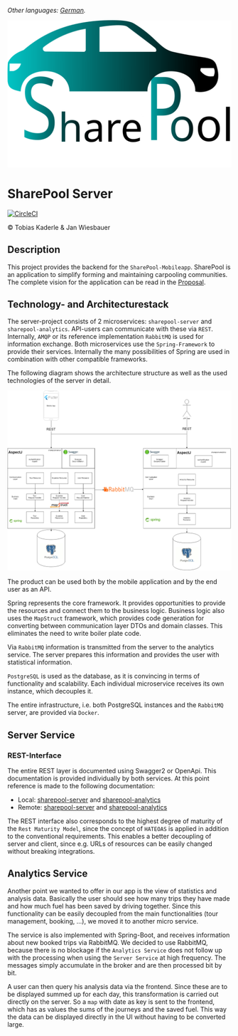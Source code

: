*Other languages: [German](Readme.de.md).*

![SharePool Logo](SharePool_logo.svg "SharePool Logo")

# SharePool Server
[![CircleCI](https://circleci.com/gh/HatboyWonder/sharepool-server.svg?style=shield)](https://circleci.com/gh/HatboyWonder/sharepool-server)

&copy; Tobias Kaderle & Jan Wiesbauer

## Description
This project provides the backend for the `SharePool-Mobileapp`. SharePool is an application to simplify forming and maintaining carpooling communities. The complete vision for the application can be read in the [Proposal](PROPOSAL.md).

## Technology- and Architecturestack
The server-project consists of 2 microservices: `sharepool-server` and `sharepool-analytics`. API-users can communicate with these via `REST`. Internally, `AMQP` or its reference implementation `RabbitMQ` is used for information exchange. Both microservices use the `Spring-Framework` to provide their services. Internally the many possibilities of Spring are used in combination with other compatible frameworks.

The following diagram shows the architecture structure as well as the used technologies of the server in detail.

![](doc/architecture-diagram.png)

The product can be used both by the mobile application and by the end user as an API.

Spring represents the core framework. It provides opportunities to provide the resources and connect them to the business logic. Business logic also uses the `MapStruct` framework, which provides code generation for converting between communication layer DTOs and domain classes. This eliminates the need to write boiler plate code.

Via `RabbitMQ` information is transmitted from the server to the analytics service. The server prepares this information and provides the user with statistical information.

`PostgreSQL` is used as the database, as it is convincing in terms of functionality and scalability. Each individual microservice receives its own instance, which decouples it.

The entire infrastructure, i.e. both PostgreSQL instances and the `RabbitMQ` server, are provided via `Docker`.

## Server Service
### REST-Interface
The entire REST layer is documented using Swagger2 or OpenApi. This documentation is provided individually by both services. At this point reference is made to the following documentation:

* Local: [sharepool-server](localhost:8080/swagger-ui.html) and [sharepool-analytics](localhost:8081/swagger-ui.html)
* Remote: [sharepool-server](http://geanik.ddns.net:8080/swagger-ui.html) and [sharepool-analytics](http://geanik.ddns.net:8081/swagger-ui.html)

The REST interface also corresponds to the highest degree of maturity of the `Rest Maturity Model`, since the concept of `HATEOAS` is applied in addition to the conventional requirements. This enables a better decoupling of server and client, since e.g. URLs of resources can be easily changed without breaking integrations.

## Analytics Service
Another point we wanted to offer in our app is the view of statistics and analysis data. Basically the user should see how many trips they have made and how much fuel has been saved by driving together. Since this functionality can be easily decoupled from the main functionalities (tour management, booking, ...), we moved it to another micro service.

The service is also implemented with Spring-Boot, and receives information about new booked trips via RabbitMQ. We decided to use RabbitMQ, because there is no blockage if the `Analytics Service` does not follow up with the processing when using the `Server Service` at high frequency. The messages simply accumulate in the broker and are then processed bit by bit.

A user can then query his analysis data via the frontend. Since these are to be displayed summed up for each day, this transformation is carried out directly on the server. So a `map` with date as key is sent to the frontend, which has as values the sums of the journeys and the saved fuel. This way the data can be displayed directly in the UI without having to be converted large.
